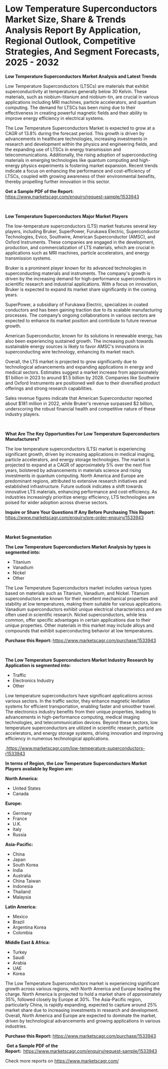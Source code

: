 <p><h1>Low Temperature Superconductors Market Size, Share & Trends Analysis Report By Application, Regional Outlook, Competitive Strategies, And Segment Forecasts, 2025 - 2032</h1></p><p><strong>Low Temperature Superconductors Market Analysis and Latest Trends</strong></p>
<p><p>Low Temperature Superconductors (LTSCs) are materials that exhibit superconductivity at temperatures generally below 30 Kelvin. These materials, such as niobium-titanium and niobium-tin, are crucial in various applications including MRI machines, particle accelerators, and quantum computing. The demand for LTSCs has been rising due to their effectiveness in creating powerful magnetic fields and their ability to improve energy efficiency in electrical systems.</p><p>The Low Temperature Superconductors Market is expected to grow at a CAGR of 13.8% during the forecast period. This growth is driven by advancements in healthcare technologies, increasing investments in research and development within the physics and engineering fields, and the expanding use of LTSCs in energy transmission and telecommunications. Additionally, the rising adoption of superconducting materials in emerging technologies like quantum computing and high-energy physics experiments is fostering market expansion. Recent trends indicate a focus on enhancing the performance and cost-efficiency of LTSCs, coupled with growing awareness of their environmental benefits, thereby propelling further innovation in this sector.</p></p>
<p><strong>Get a Sample PDF of the Report:&nbsp;</strong> <a href="https://www.marketscagr.com/enquiry/request-sample/1533943?utm_campaign=3195&utm_medium=2&utm_source=Github&utm_content=ia&utm_term=31032025&utm_id=low-temperature-superconductors">https://www.marketscagr.com/enquiry/request-sample/1533943</a></p>
<p>&nbsp;</p>
<p><strong>Low Temperature Superconductors Major Market Players</strong></p>
<p><p>The low-temperature superconductors (LTS) market features several key players, including Bruker, SuperPower, Furukawa Electric, Superconductor Technologies, Evico, Southwire, American Superconductor (AMSC), and Oxford Instruments. These companies are engaged in the development, production, and commercialization of LTS materials, which are crucial in applications such as MRI machines, particle accelerators, and energy transmission systems.</p><p>Bruker is a prominent player known for its advanced technologies in superconducting materials and instruments. The company's growth is driven by the increasing demand for high-performance superconductors in scientific research and industrial applications. With a focus on innovation, Bruker is expected to expand its market share significantly in the coming years.</p><p>SuperPower, a subsidiary of Furukawa Electric, specializes in coated conductors and has been gaining traction due to its scalable manufacturing processes. The company’s ongoing collaborations in various sectors are expected to enhance its market position and contribute to future revenue growth.</p><p>American Superconductor, known for its solutions in renewable energy, has also been experiencing sustained growth. The increasing push towards sustainable energy sources is likely to favor AMSC's innovations in superconducting wire technology, enhancing its market reach.</p><p>Overall, the LTS market is projected to grow significantly due to technological advancements and expanding applications in energy and medical sectors. Estimates suggest a market increase from approximately $1 billion in 2023 to around $1.5 billion by 2028. Companies like Southwire and Oxford Instruments are positioned well due to their diversified product offerings and strong research capabilities.</p><p>Sales revenue figures indicate that American Superconductor reported about $181 million in 2022, while Bruker's revenue surpassed $2 billion, underscoring the robust financial health and competitive nature of these industry players.</p></p>
<p>&nbsp;</p>
<p><strong>What Are The Key Opportunities For Low Temperature Superconductors Manufacturers?</strong></p>
<p><p>The low temperature superconductors (LTS) market is experiencing significant growth, driven by increasing applications in medical imaging, particle accelerators, and energy storage technologies. The market is projected to expand at a CAGR of approximately 5% over the next five years, bolstered by advancements in materials science and rising investments in quantum computing. North America and Europe are predominant regions, attributed to extensive research initiatives and established infrastructure. Future outlook indicates a shift towards innovative LTS materials, enhancing performance and cost-efficiency. As industries increasingly prioritize energy efficiency, LTS technologies are poised for wider adoption across diverse sectors.</p></p>
<p><strong>Inquire or Share Your Questions If Any Before Purchasing This Report:</strong> <a href="https://www.marketscagr.com/enquiry/pre-order-enquiry/1533943?utm_campaign=3195&utm_medium=2&utm_source=Github&utm_content=ia&utm_term=31032025&utm_id=low-temperature-superconductors">https://www.marketscagr.com/enquiry/pre-order-enquiry/1533943</a></p>
<p>&nbsp;</p>
<p><strong>Market Segmentation</strong></p>
<p><strong>The Low Temperature Superconductors Market Analysis by types is segmented into:</strong></p>
<p><ul><li>Titanium</li><li>Vanadium</li><li>Nickel</li><li>Other</li></ul></p>
<p><p>The Low Temperature Superconductors market includes various types based on materials such as Titanium, Vanadium, and Nickel. Titanium superconductors are known for their excellent mechanical properties and stability at low temperatures, making them suitable for various applications. Vanadium superconductors exhibit unique electrical characteristics and are often used in scientific research. Nickel superconductors, while less common, offer specific advantages in certain applications due to their unique properties. Other materials in this market may include alloys and compounds that exhibit superconducting behavior at low temperatures.</p></p>
<p><strong>Purchase this Report:&nbsp;</strong><a href="https://www.marketscagr.com/purchase/1533943?utm_campaign=3195&utm_medium=2&utm_source=Github&utm_content=ia&utm_term=31032025&utm_id=low-temperature-superconductors">https://www.marketscagr.com/purchase/1533943</a></p>
<p>&nbsp;</p>
<p><strong>The Low Temperature Superconductors Market Industry Research by Application is segmented into:</strong></p>
<p><ul><li>Traffic</li><li>Electronics Industry</li><li>Other</li></ul></p>
<p><p>Low temperature superconductors have significant applications across various sectors. In the traffic sector, they enhance magnetic levitation systems for efficient transportation, enabling faster and smoother travel. The electronics industry benefits from their unique properties, leading to advancements in high-performance computing, medical imaging technologies, and telecommunication devices. Beyond these sectors, low temperature superconductors are utilized in scientific research, particle accelerators, and energy storage systems, driving innovation and improving efficiency in numerous technological applications.</p></p>
<p><a href="https://www.marketscagr.com/low-temperature-superconductors-r1533943?utm_campaign=3195&utm_medium=2&utm_source=Github&utm_content=ia&utm_term=31032025&utm_id=low-temperature-superconductors">&nbsp;https://www.marketscagr.com/low-temperature-superconductors-r1533943</a></p>
<p><strong>In terms of Region, the Low Temperature Superconductors Market Players available by Region are:</strong></p>
<p>
    <p> <strong> North America: </strong>
        <ul>
            <li>United States</li>
            <li>Canada</li>
        </ul>
        </p> 
    <p> <strong> Europe: </strong>
        <ul>
            <li>Germany</li>
            <li>France</li>
            <li>U.K.</li>
            <li>Italy</li>
            <li>Russia</li>
        </ul>
        </p> 
    <p> <strong> Asia-Pacific: </strong>
        <ul>
            <li>China</li>
            <li>Japan</li>
            <li>South Korea</li>
            <li>India</li>
            <li>Australia</li>
            <li>China Taiwan</li>
            <li>Indonesia</li>
            <li>Thailand</li>
            <li>Malaysia</li>
        </ul>
        </p> 
    <p> <strong> Latin America: </strong>
        <ul>
            <li>Mexico</li>
            <li>Brazil</li>
            <li>Argentina Korea</li>
            <li>Colombia</li>
        </ul>
        </p> 
    <p> <strong> Middle East & Africa: </strong>
        <ul>
            <li>Turkey</li>
            <li>Saudi</li>
            <li>Arabia</li>
            <li>UAE</li>
            <li>Korea</li>
        </ul>
    </p>
    </p>
<p><p>The Low Temperature Superconductors market is experiencing significant growth across various regions, with North America and Europe leading the charge. North America is projected to hold a market share of approximately 35%, followed closely by Europe at 30%. The Asia-Pacific region, particularly China, is rapidly expanding, expected to capture around 25% market share due to increasing investments in research and development. Overall, North America and Europe are expected to dominate the market, driven by technological advancements and growing applications in various industries.</p></p>
<p><strong>Purchase this Report: </strong><a href="https://www.marketscagr.com/purchase/1533943?utm_campaign=3195&utm_medium=2&utm_source=Github&utm_content=ia&utm_term=31032025&utm_id=low-temperature-superconductors">https://www.marketscagr.com/purchase/1533943</a></p>
<p>&nbsp;<strong>Get a Sample PDF of the Report:&nbsp;&nbsp;</strong><a href="https://www.marketscagr.com/enquiry/request-sample/1533943?utm_campaign=3195&utm_medium=2&utm_source=Github&utm_content=ia&utm_term=31032025&utm_id=low-temperature-superconductors">https://www.marketscagr.com/enquiry/request-sample/1533943</a></p>
<p><strong></strong></p>
<p>Check more reports on <a href="https://www.marketscagr.com/?utm_campaign=3195&utm_medium=2&utm_source=Github&utm_content=ia&utm_term=31032025&utm_id=low-temperature-superconductors">https://www.marketscagr.com/</a></p>